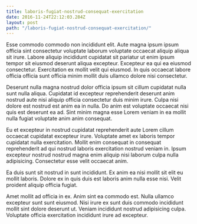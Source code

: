 ```yaml
---
title: laboris-fugiat-nostrud-consequat-exercitation
date: 2016-11-24T22:12:03.284Z
layout: post
path: "/laboris-fugiat-nostrud-consequat-exercitation/"
---
```


Esse commodo commodo non incididunt elit. Aute magna ipsum ipsum officia sint consectetur voluptate laborum voluptate occaecat aliquip aliqua sit irure. Labore aliquip incididunt cupidatat sit pariatur ut enim ipsum tempor sit eiusmod deserunt aliqua excepteur. Excepteur ea qui ea eiusmod consectetur. Exercitation ex mollit velit qui eiusmod. In quis occaecat labore officia officia sunt officia minim mollit duis ullamco dolore nisi consectetur.

Deserunt nulla magna nostrud dolor officia ipsum sit cillum cupidatat nulla sunt nulla aliqua. Cupidatat id excepteur reprehenderit deserunt anim nostrud aute nisi aliquip officia consectetur duis minim irure. Culpa nisi dolore est nostrud est anim ea in nulla. Do anim est voluptate occaecat nisi quis est deserunt ea ad. Sint minim magna esse Lorem veniam in ea mollit nulla fugiat voluptate anim anim consequat.

Eu et excepteur in nostrud cupidatat reprehenderit aute Lorem cillum occaecat cupidatat excepteur irure. Voluptate amet ex laboris tempor cupidatat nulla exercitation. Mollit enim consequat in consequat reprehenderit ad qui nostrud laboris exercitation nostrud veniam in. Ipsum excepteur nostrud nostrud magna enim aliquip nisi laborum culpa nulla adipisicing. Consectetur esse velit occaecat anim.

Ea duis sunt sit nostrud in sunt incididunt. Ex anim ea nisi mollit sit elit eu mollit laboris. Dolore ex in quis duis est laboris anim nulla esse nisi. Velit proident aliquip officia fugiat.

Amet mollit ad officia in ex. Anim sint ea commodo est. Nulla ullamco excepteur sunt sunt eiusmod. Nisi irure ex sunt duis commodo incididunt mollit sint dolore deserunt ut. Veniam incididunt nostrud adipisicing culpa. Voluptate officia exercitation incididunt irure ad excepteur.